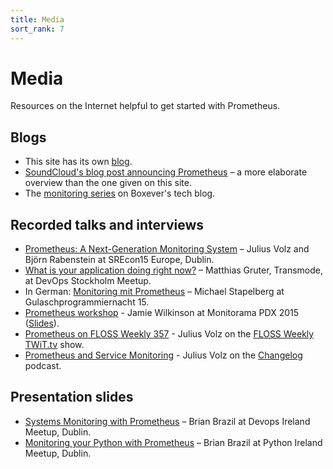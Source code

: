```yaml
---
title: Media
sort_rank: 7
---
```


# Media

Resources on the Internet helpful to get started with Prometheus.

## Blogs

* This site has its own [blog](http://prometheus.io/blog/).
* [SoundCloud's blog post announcing Prometheus](https://developers.soundcloud.com/blog/prometheus-monitoring-at-soundcloud) – a more elaborate overview than the one given on this site.
* The [monitoring series](http://www.boxever.com/tag/monitoring) on Boxever's tech blog.

## Recorded talks and interviews

* [Prometheus: A Next-Generation Monitoring System](https://www.usenix.org/conference/srecon15europe/program/presentation/rabenstein) – Julius Volz and Björn Rabenstein at SREcon15 Europe, Dublin.
* [What is your application doing right now?](http://youtu.be/Z0LlilNpX1U) – Matthias Gruter, Transmode, at DevOps Stockholm Meetup.
* In German: [Monitoring mit Prometheus](https://entropia.de/GPN15:Monitoring_mit_Prometheus) – Michael Stapelberg at Gulaschprogrammiernacht 15.
* [Prometheus workshop](https://vimeo.com/131581353) - Jamie Wilkinson at Monitorama PDX 2015 ([Slides](https://docs.google.com/presentation/d/1X1rKozAUuF2MVc1YXElFWq9wkcWv3Axdldl8LOH9Vik/edit)).
* [Prometheus on FLOSS Weekly 357](https://twit.tv/shows/floss-weekly/episodes/357) - Julius Volz on the [FLOSS Weekly TWiT.tv](https://twit.tv/shows/floss-weekly/) show.
* [Prometheus and Service Monitoring](https://changelog.com/168/) - Julius Volz on the [Changelog](https://changelog.com/) podcast.

## Presentation slides

* [Systems Monitoring with Prometheus](http://www.slideshare.net/brianbrazil/devops-ireland-systems-monitoring-with-prometheus) – Brian Brazil at Devops Ireland Meetup, Dublin.
* [Monitoring your Python with Prometheus](http://www.slideshare.net/brianbrazil/python-ireland-monitoring-your-python-with-prometheus) – Brian Brazil at Python Ireland Meetup, Dublin.
